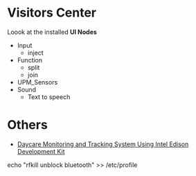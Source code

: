 # Visitors Center

Loook at the installed __UI Nodes__

- Input
  - inject
- Function
  - split
  - join
- UPM_Sensors
- Sound
  - Text to speech

# Others

- [Daycare Monitoring and Tracking System Using Intel Edison Development Kit](http://www.instructables.com/id/Daycare-Monitoring-and-Tracking-System-Using-Intel/?ALLSTEPS)

echo "rfkill unblock bluetooth" >> /etc/profile
